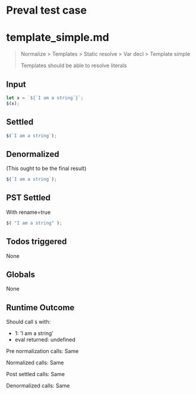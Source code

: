 # Preval test case

# template_simple.md

> Normalize > Templates > Static resolve > Var decl > Template simple
>
> Templates should be able to resolve literals

## Input

`````js filename=intro
let x = `${`I am a string`}`;
$(x);
`````


## Settled


`````js filename=intro
$(`I am a string`);
`````


## Denormalized
(This ought to be the final result)

`````js filename=intro
$(`I am a string`);
`````


## PST Settled
With rename=true

`````js filename=intro
$( "I am a string" );
`````


## Todos triggered


None


## Globals


None


## Runtime Outcome


Should call `$` with:
 - 1: 'I am a string'
 - eval returned: undefined

Pre normalization calls: Same

Normalized calls: Same

Post settled calls: Same

Denormalized calls: Same
